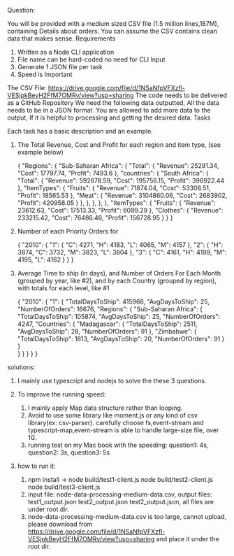 Question:

You will be provided with a medium sized CSV file (1.5 million lines,187M), containing Details about orders.
You can assume the CSV contains clean data that makes sense.
Requirements

1) Written as a Node CLI application
2) File name can be hard-coded no need for CLI Input
3) Generate 1 JSON file per task
4) Speed is Important

The CSV File: https://drive.google.com/file/d/1NSaNfpVFXzfl-VESjpkBeyH2FfM7OMRv/view?usp=sharing
The code needs to be delivered as a GitHub Repository
We need the following data outputted, All the data needs to be in a JSON format. You are allowed to add
more data to the output, If it is helpful to processing and getting the desired data.
Tasks

Each task has a basic description and an example.

1. The Total Revenue, Cost and Profit for each region and item type, (see example below)

    {
      "Regions": {
        "Sub-Saharan Africa": {
          "Total": {
            "Revenue": 25291.34,
            "Cost": 17797.74,
            "Profit": 7493.6
          },
          "countries": {
            "South Africa": {
              "Total": {
                "Revenue": 592678.59,
                "Cost": 195756.15,
                "Profit": 396922.44
              },
              "ItemTypes": {
                "Fruits": {
                  "Revenue": 71874.04,
                  "Cost": 53308.51,
                  "Profit": 18565.53
                },
                "Meat": {
                  "Revenue": 3104860.06,
                  "Cost": 2683902,
                  "Profit": 420958.05
                }
              },
            },
          },
         },
      },
      "ItemTypes": {
             "Fruits": {
               "Revenue": 23612.63,
               "Cost": 17513.33,
               "Profit": 6099.29
             },
             "Clothes": {
               "Revenue": 233215.42,
               "Cost": 76486.46,
               "Profit": 156728.95
          }
      }
    }
             
2. Number of each Priority Orders for

    {
      "2010": {
        "1": {
          "C": 4271,
          "H": 4183,
          "L": 4065,
          "M": 4157
        },
        "2": {
          "H": 3874,
          "C": 3732,
          "M": 3823,
          "L": 3804
        },
        "3": {
          "C": 4161,
          "H": 4199,
          "M": 4195,
          "L": 4162
        }
      }
    }    
3. Average Time to ship (in days), and Number of Orders For Each Month (grouped by year, like
#2), and by each Country (grouped by region), with totals for each level, like #1

    {
      "2010": {
        "1": {
          "TotalDaysToShip": 415966,
          "AvgDaysToShip": 25,
          "NumberOfOrders": 16676,
          "Regions": {
            "Sub-Saharan Africa": {
              "TotalDaysToShip": 105874,
              "AvgDaysToShip": 25,
              "NumberOfOrders": 4247,
              "Countries": {
                "Madagascar": {
                  "TotalDaysToShip": 2511,
                  "AvgDaysToShip": 28,
                  "NumberOfOrders": 91
                },
                "Zimbabwe": {
                  "TotalDaysToShip": 1813,
                  "AvgDaysToShip": 20,
                  "NumberOfOrders": 91
                }
              }  
            }
          }
        }
      }
    } 
   
    
solutions:

1. I mainly use typescript and nodejs to solve the these 3 questions.

2. To improve the running speed:
    1) I mainly apply Map data structure rather than looping. 
    2) Avoid to use some library like moment.js or any kind of csv library(ex: csv-parser). carefully choose fs,event-stream and typescript-map,event-stream is able to handle large-size file, over 1G. 
    3) running test on my Mac book with the speeding:  question1: 4s, question2: 3s, question3: 5s 

3. how to run it:
   1) npm install -> node  build/test1-client.js      node  build/test2-client.js    node  build/test3-client.js
   2) input file: node-data-processing-medium-data.csv, output files: test1_output.json  test2_output.json  test2_output.json, all files are under root dir.
   3) node-data-processing-medium-data.csv is too large, cannot upload, please download from https://drive.google.com/file/d/1NSaNfpVFXzfl-VESjpkBeyH2FfM7OMRv/view?usp=sharing and place it under the root dir. 
